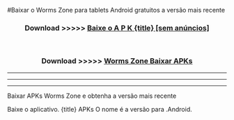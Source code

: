#Baixar o Worms Zone   para tablets Android gratuitos a versão mais recente


<div align="center">
<h3>Download >>>>> <a href="https://pt-web.web.app/?pt= {title}">Baixe o A P K {title} [sem anúncios]</a></h3><br>

<h3>Download >>>>> <a href="https://pt-web.web.app/?pt= {title}">Worms Zone  Baixar APKs</a></h3>
</div>

----------------------------------------------------------

----------------------------------------------------------

----------------------------------------------------------

Baixar APKs Worms Zone  e obtenha a versão mais recente

Baixe o aplicativo. {title} APKs O nome é a versão para .Android.


